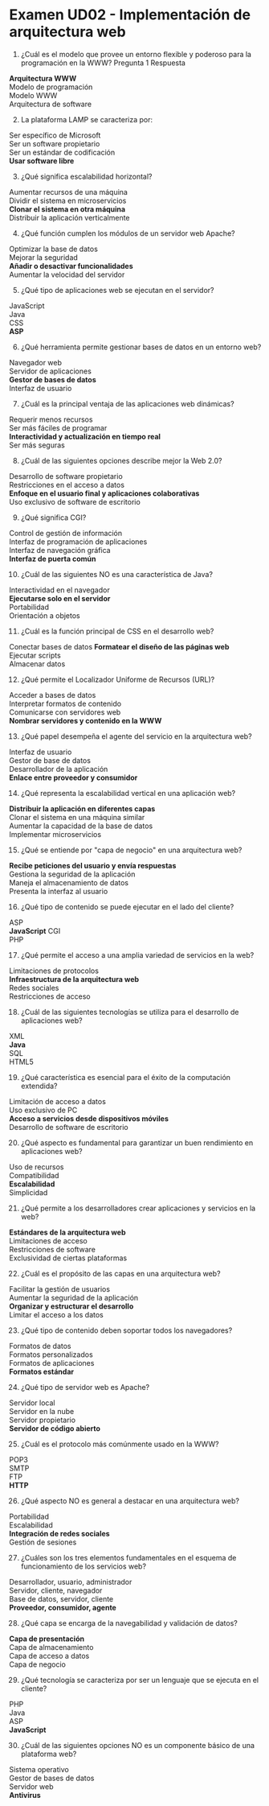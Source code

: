 # Examen UD02 - Implementación de arquitectura web

1. ¿Cuál es el modelo que provee un entorno flexible y poderoso para la programación en la WWW?
Pregunta 1 Respuesta

__Arquitectura WWW__ <br> Modelo de programación <br> Modelo WWW <br> Arquitectura de software

2. La plataforma LAMP se caracteriza por:

Ser específico de Microsoft <br> Ser un software propietario <br> Ser un estándar de codificación <br> __Usar software libre__

3. ¿Qué significa escalabilidad horizontal?

Aumentar recursos de una máquina <br> Dividir el sistema en microservicios <br> __Clonar el sistema en otra máquina__ <br> Distribuir la aplicación verticalmente

4. ¿Qué función cumplen los módulos de un servidor web Apache?

Optimizar la base de datos <br> Mejorar la seguridad <br> __Añadir o desactivar funcionalidades__ <br> Aumentar la velocidad del servidor

5. ¿Qué tipo de aplicaciones web se ejecutan en el servidor?

JavaScript <br> Java <br> CSS <br> __ASP__

6. ¿Qué herramienta permite gestionar bases de datos en un entorno web?

Navegador web <br> Servidor de aplicaciones <br> __Gestor de bases de datos__ <br> Interfaz de usuario

7. ¿Cuál es la principal ventaja de las aplicaciones web dinámicas?

Requerir menos recursos <br> Ser más fáciles de programar <br> __Interactividad y actualización en tiempo real__ <br> Ser más seguras

8. ¿Cuál de las siguientes opciones describe mejor la Web 2.0?

Desarrollo de software propietario <br> Restricciones en el acceso a datos <br> __Enfoque en el usuario final y aplicaciones colaborativas__ <br> Uso exclusivo de software de escritorio

9. ¿Qué significa CGI?

Control de gestión de información <br> Interfaz de programación de aplicaciones <br> Interfaz de navegación gráfica <br> __Interfaz de puerta común__

10. ¿Cuál de las siguientes NO es una característica de Java?

Interactividad en el navegador <br> __Ejecutarse solo en el servidor__ <br> Portabilidad <br> Orientación a objetos

11. ¿Cuál es la función principal de CSS en el desarrollo web?

Conectar bases de datos
__Formatear el diseño de las páginas web__ <br> Ejecutar scripts <br> Almacenar datos

12. ¿Qué permite el Localizador Uniforme de Recursos (URL)?

Acceder a bases de datos <br> Interpretar formatos de contenido <br> Comunicarse con servidores web <br> __Nombrar servidores y contenido en la WWW__

13. ¿Qué papel desempeña el agente del servicio en la arquitectura web?

Interfaz de usuario <br> Gestor de base de datos <br> Desarrollador de la aplicación <br> __Enlace entre proveedor y consumidor__

14. ¿Qué representa la escalabilidad vertical en una aplicación web?

__Distribuir la aplicación en diferentes capas__ <br> Clonar el sistema en una máquina similar <br> Aumentar la capacidad de la base de datos <br> Implementar microservicios

15. ¿Qué se entiende por "capa de negocio" en una arquitectura web?

__Recibe peticiones del usuario y envía respuestas__ <br> Gestiona la seguridad de la aplicación <br> Maneja el almacenamiento de datos <br> Presenta la interfaz al usuario

16. ¿Qué tipo de contenido se puede ejecutar en el lado del cliente?

ASP <br> __JavaScript__ CGI <br> PHP

17. ¿Qué permite el acceso a una amplia variedad de servicios en la web?

Limitaciones de protocolos <br> __Infraestructura de la arquitectura web__ <br> Redes sociales <br> Restricciones de acceso

18. ¿Cuál de las siguientes tecnologías se utiliza para el desarrollo de aplicaciones web?

XML <br> __Java__ <br> SQL <br> HTML5

19. ¿Qué característica es esencial para el éxito de la computación extendida?

Limitación de acceso a datos <br> Uso exclusivo de PC <br> __Acceso a servicios desde dispositivos móviles__ <br> Desarrollo de software de escritorio

20. ¿Qué aspecto es fundamental para garantizar un buen rendimiento en aplicaciones web?

Uso de recursos <br> Compatibilidad <br> __Escalabilidad__ <br> Simplicidad

21. ¿Qué permite a los desarrolladores crear aplicaciones y servicios en la web?

__Estándares de la arquitectura web__ <br> Limitaciones de acceso <br> Restricciones de software <br> Exclusividad de ciertas plataformas

22. ¿Cuál es el propósito de las capas en una arquitectura web?

Facilitar la gestión de usuarios <br> Aumentar la seguridad de la aplicación <br> __Organizar y estructurar el desarrollo__ <br> Limitar el acceso a los datos

23. ¿Qué tipo de contenido deben soportar todos los navegadores?

Formatos de datos <br> Formatos personalizados <br> Formatos de aplicaciones <br> __Formatos estándar__

24. ¿Qué tipo de servidor web es Apache?

Servidor local <br> Servidor en la nube <br> Servidor propietario <br> __Servidor de código abierto__

25. ¿Cuál es el protocolo más comúnmente usado en la WWW?

POP3 <br> SMTP <br> FTP <br> __HTTP__

26. ¿Qué aspecto NO es general a destacar en una arquitectura web?

Portabilidad <br> Escalabilidad <br> __Integración de redes sociales__ <br> Gestión de sesiones

27. ¿Cuáles son los tres elementos fundamentales en el esquema de funcionamiento de los servicios web?

Desarrollador, usuario, administrador <br> Servidor, cliente, navegador <br> Base de datos, servidor, cliente <br> __Proveedor, consumidor, agente__

28. ¿Qué capa se encarga de la navegabilidad y validación de datos?

__Capa de presentación__ <br> Capa de almacenamiento <br> Capa de acceso a datos <br> Capa de negocio

29. ¿Qué tecnología se caracteriza por ser un lenguaje que se ejecuta en el cliente?

PHP <br> Java <br> ASP <br> __JavaScript__

30. ¿Cuál de las siguientes opciones NO es un componente básico de una plataforma web?

Sistema operativo <br> Gestor de bases de datos <br> Servidor web <br> __Antivirus__